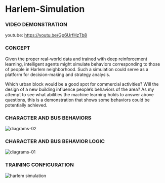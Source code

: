 # Harlem-Simulation

### VIDEO DEMONSTRATION
youtube: 
https://youtu.be/Gp6UrfHzTb8

### CONCEPT
Given the proper real-world data and trained with deep reinforcement learning, intelligent agents might simulate behaviors corresponding to those of people in Harlem neighborhood. Such a simulation could serve as a platform for decision-making and strategy analysis.

Which urban block would be a good spot for commercial activities? Will the design of a new building influence people’s behaviors of the area? As my attempt to see what abilities the machine learning holds to answer above questions, this is a demonstration that shows some behaviors could be potentially achieved.

### CHARACTER AND BUS BEHAVIORS
![diagrams-02](https://github.com/user-attachments/assets/f09510e3-0604-4f08-a053-69e2d86f83da)

### CHARACTER AND BUS BEHAVIOR LOGIC
![diagrams-01](https://github.com/user-attachments/assets/97ab702a-c9f6-4cd6-8e24-2097a2cd789b)

### TRAINING CONFIGURATION
![harlem simulation](https://github.com/user-attachments/assets/71f2754f-cb72-49a4-a148-e7622ae43fec)
